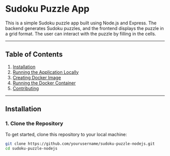 # Sudoku Puzzle App

This is a simple Sudoku puzzle app built using Node.js and Express. The backend generates Sudoku puzzles, and the frontend displays the puzzle in a grid format. The user can interact with the puzzle by filling in the cells.

---

## Table of Contents

1. [Installation](#installation)
2. [Running the Application Locally](#running-the-application-locally)
3. [Creating Docker Image](#creating-docker-image)
4. [Running the Docker Container](#running-the-docker-container)
5. [Contributing](#contributing)

---

## Installation

### 1. Clone the Repository

To get started, clone this repository to your local machine:

```bash
git clone https://github.com/yourusername/sudoku-puzzle-nodejs.git
cd sudoku-puzzle-nodejs
